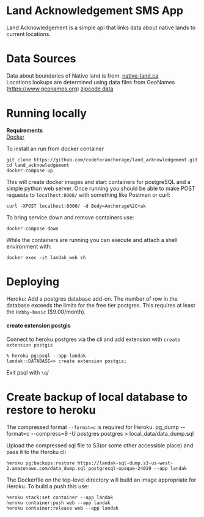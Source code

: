 # Land Acknowledgement SMS App
Land Acknowledgement is a simple api that links data about native lands to current locations. 

# Data Sources
Data about boundaries of Native land is from: [native-land.ca](https://native-land.ca)   
Locations lookups are determined using data files from GeoNames (https://www.geonames.org) [zipcode data](http://download.geonames.org/export/zip/)

# Running locally
**Requirements**  
[Docker](https://www.docker.com/get-started)

To install an run from docker container

```
git clone https://github.com/codeforanchorage/land_acknowledgement.git  
cd land_acknowledgement  
docker-compose up
```

This will create docker images and start containers for postgreSQL and a simple python web server. Once running you should be able to make POST requests to `localhost:8000/` with something like Postman or curl:

```
curl -XPOST localhost:8000/ -d Body=Anchorage%2C+ak
```

 To bring service down and remove containers use:

```
docker-compose down
```


While the containers are running you can execute and attach a shell environment with:

```
docker exec -it landak_web sh 
```





# Deploying


Heroku:
Add a postgres database add-on. The number of row in the database exceeds the limits for the free tier postgres. This requires at least the `Hobby-basic` ($9.00/month).

#### create extension postgis
Connect to heroku postgres via the cli and add extension with `create extension postgis`

```
% heroku pg:psql --app landak
landak::DATABASE=> create extension postgis;
```

Exit psql with `\q`/

# Create backup of local database to restore to heroku
The compressed format `--format=c` is required for Heroku.
pg_dump --format=c --compress=9 -U postgres postgres  > local_data/data_dump.sql

Upload the compressed sql file to S3(or some other accessible place) and pass it to the Heroku cli
 
 ```
 heroku pg:backups:restore https://landak-sql-dump.s3-us-west-2.amazonaws.com/data_dump.sql postgresql-opaque-24019 --app landak
 ```

The Dockerfile on the top-level directory will build an image appropriate for Heroku. To build a push this use:

```
heroku stack:set container --app landak
heroku container:push web --app landak
heroku container:release web --app landak
```

